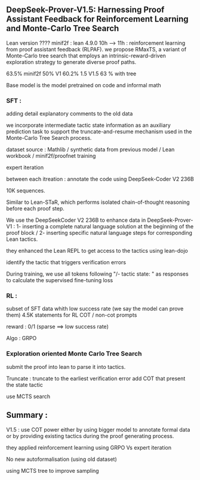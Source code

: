 ## DeepSeek-Prover-V1.5: Harnessing Proof Assistant Feedback for Reinforcement Learning and Monte-Carlo Tree Search

Lean version ???? 
minif2f : lean 4.9.0
10h --> 11h : 
reinforcement learning from proof assistant feedback (RLPAF).
 we propose RMaxTS, a variant of Monte-Carlo tree search that employs an intrinsic-reward-driven exploration strategy to generate diverse proof paths. 

63.5% minif2f 
50% V1
60.2% 1.5 V1.5
63 % with tree

Base model is the model pretrained on code and informal math

### SFT : 
adding detail explanatory comments to the old data

we incorporate intermediate tactic state information as an auxiliary prediction task to support the truncate-and-resume mechanism used
in the Monte-Carlo Tree Search process.

dataset source : 
Mathlib / synthetic data from previous model / Lean workbook / 
minif2f/proofnet training

expert iteration 

between each itreation : annotate the code using DeepSeek-Coder V2 236B

10K sequences. 

Similar to Lean-STaR, which performs isolated chain-of-thought reasoning before each proof step.

We use the DeepSeekCoder V2 236B  to enhance data in DeepSeek-Prover-V1 :
1- inserting a complete natural language solution at the beginning of the proof block / 2- inserting specific natural language steps for corresponding Lean tactics.

they enhanced the Lean REPL to get access to the tactics using lean-dojo

identify the tactic that triggers verification errors

During training, we use all tokens following
"/- tactic state: " as responses to calculate the supervised fine-tuning loss

### RL : 
subset of SFT data whith low success rate (we say the model can prove them)
4.5K statements for RL
COT / non-cot prompts

reward : 0/1 (sparse ==> low success rate)

Algo : GRPO 

### Exploration oriented Monte Carlo Tree Search 

submit the proof into lean to parse it into tactics.

Truncate : 
truncate to the earliest verification error
add COT that present the state tactic

use MCTS search


## Summary : 
V1.5 : 
use COT power either by using bigger model to annotate formal data or by providing existing tactics during the proof generating process.

they applied reinforcement learning using GRPO Vs expert iteration

No new autoformalisation (using old dataset)

using MCTS tree to improve sampling